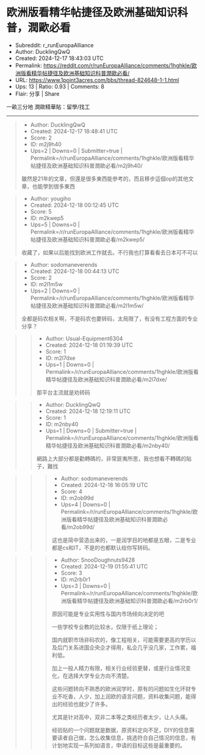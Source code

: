 # 欧洲版看精华帖捷径及欧洲基础知识科普，潤歐必看

- Subreddit: r_runEuropaAlliance
- Author: DucklingQwQ
- Created: 2024-12-17 18:43:03 UTC
- Permalink: https://reddit.com/r/runEuropaAlliance/comments/1hghkle/欧洲版看精华帖捷径及欧洲基础知识科普潤歐必看/
- URL: https://www.1point3acres.com/bbs/thread-824648-1-1.html
- Ups: 13 | Ratio: 0.93 | Comments: 8
- Flair: 分享 | Share


一畝三分地 潤歐精華貼：留學/找工


---

> - Author: DucklingQwQ
> - Created: 2024-12-17 18:48:41 UTC
> - Score: 2
> - ID: m2j9h40
> - Ups=2 | Downs=0 | Submitter=true | Permalink=/r/runEuropaAlliance/comments/1hghkle/欧洲版看精华帖捷径及欧洲基础知识科普潤歐必看/m2j9h40/
>
> 雖然是21年的文章，但還是很多東西能參考的，而且移步這個op的其他文章，也能學到很多東西

> - Author: yougiho
> - Created: 2024-12-18 00:12:45 UTC
> - Score: 5
> - ID: m2kwep5
> - Ups=5 | Downs=0 | Permalink=/r/runEuropaAlliance/comments/1hghkle/欧洲版看精华帖捷径及欧洲基础知识科普潤歐必看/m2kwep5/
>
> 收藏了，如果以后能找到欧洲工作就去。不行我也打算看看去日本可不可以

> - Author: sodomaneverends
> - Created: 2024-12-18 00:44:13 UTC
> - Score: 2
> - ID: m2l1m5w
> - Ups=2 | Downs=0 | Permalink=/r/runEuropaAlliance/comments/1hghkle/欧洲版看精华帖捷径及欧洲基础知识科普潤歐必看/m2l1m5w/
>
> 全都是码农相关啊，不是码农也要转码，太局限了，有没有工程方面的专业分享？

>> - Author: Usual-Equipment6304
>> - Created: 2024-12-18 01:19:39 UTC
>> - Score: 1
>> - ID: m2l7dxe
>> - Ups=1 | Downs=0 | Permalink=/r/runEuropaAlliance/comments/1hghkle/欧洲版看精华帖捷径及欧洲基础知识科普潤歐必看/m2l7dxe/
>>
>> 那平台主流就是劝转码

>> - Author: DucklingQwQ
>> - Created: 2024-12-18 12:19:11 UTC
>> - Score: 1
>> - ID: m2nby40
>> - Ups=1 | Downs=0 | Submitter=true | Permalink=/r/runEuropaAlliance/comments/1hghkle/欧洲版看精华帖捷径及欧洲基础知识科普潤歐必看/m2nby40/
>>
>> 網路上大部分都是勸轉碼的，非常匪夷所思，我也想看不轉碼的貼子，難找

>>> - Author: sodomaneverends
>>> - Created: 2024-12-18 16:05:19 UTC
>>> - Score: 4
>>> - ID: m2ob99d
>>> - Ups=4 | Downs=0 | Permalink=/r/runEuropaAlliance/comments/1hghkle/欧洲版看精华帖捷径及欧洲基础知识科普潤歐必看/m2ob99d/
>>>
>>> 这也是简中营造出来的，一是润学目的地都是五眼，二是专业都是cs和IT，不是的也都默认给你写转码。

>>> - Author: SnooDoughnuts9428
>>> - Created: 2024-12-19 01:55:41 UTC
>>> - Score: 3
>>> - ID: m2rb0r1
>>> - Ups=3 | Downs=0 | Permalink=/r/runEuropaAlliance/comments/1hghkle/欧洲版看精华帖捷径及欧洲基础知识科普潤歐必看/m2rb0r1/
>>>
>>> 原因可能是专业实用性与国内市场倾向决定的吧
>>> 
>>> 一些学校专业教的比较水，仅限于纸上理论；
>>> 
>>> 国内就职市场非码农的，像工程相关，可能需要更高的学历以及后门关系进国企央企才得用，私企几乎没几家，工作累，福利低。
>>> 
>>> 加上一般人精力有限，相关行业经验更替，或是行业情况变化，在选择大学专业方向不清楚。
>>> 
>>> 这些问题转向不熟悉的欧洲润学时，原有的问题如生化环财专业不吃香，人少，加上润欧的语言问题，资料收集问题，能得出的经验也就少了许多。
>>> 
>>> 尤其是针对高中，双非二本等之类经历者太少，让人头痛。
>>> 
>>> 经验贴的一个问题就是数据，原资料定向不足，DIY的信息需要读者自己做，怎么收集信息，挑选符合自己情况的信息，有计划地实现一系列如语言，申请的目标这些是最重要的。
